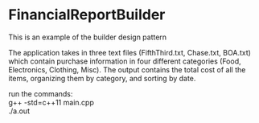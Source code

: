 # FinancialReportBuilder
This is an example of the builder design pattern

The application takes in three text files (FifthThird.txt, Chase.txt, BOA.txt) which contain purchase information in four different categories (Food, Electronics, Clothing, Misc). The output contains the total cost of all the items, organizing them by category, and sorting by date.


run the commands: <br/>
    g++ -std=c++11 main.cpp <br/>
    ./a.out